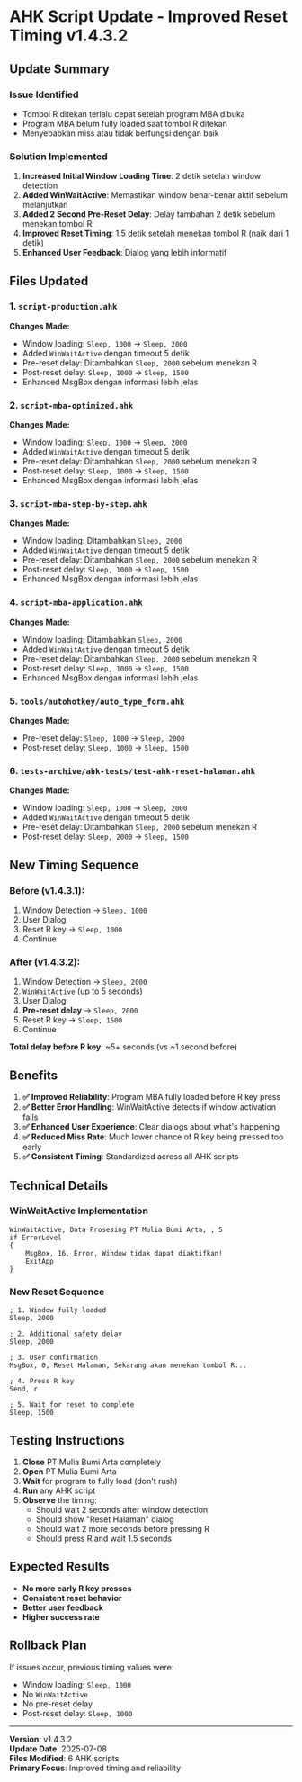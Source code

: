 # AHK Script Update - Improved Reset Timing v1.4.3.2

## Update Summary

### Issue Identified
- Tombol R ditekan terlalu cepat setelah program MBA dibuka
- Program MBA belum fully loaded saat tombol R ditekan
- Menyebabkan miss atau tidak berfungsi dengan baik

### Solution Implemented
1. **Increased Initial Window Loading Time**: 2 detik setelah window detection
2. **Added WinWaitActive**: Memastikan window benar-benar aktif sebelum melanjutkan
3. **Added 2 Second Pre-Reset Delay**: Delay tambahan 2 detik sebelum menekan tombol R
4. **Improved Reset Timing**: 1.5 detik setelah menekan tombol R (naik dari 1 detik)
5. **Enhanced User Feedback**: Dialog yang lebih informatif

## Files Updated

### 1. `script-production.ahk`
**Changes Made:**
- Window loading: `Sleep, 1000` → `Sleep, 2000`
- Added `WinWaitActive` dengan timeout 5 detik
- Pre-reset delay: Ditambahkan `Sleep, 2000` sebelum menekan R
- Post-reset delay: `Sleep, 1000` → `Sleep, 1500`
- Enhanced MsgBox dengan informasi lebih jelas

### 2. `script-mba-optimized.ahk`
**Changes Made:**
- Window loading: `Sleep, 1000` → `Sleep, 2000`
- Added `WinWaitActive` dengan timeout 5 detik
- Pre-reset delay: Ditambahkan `Sleep, 2000` sebelum menekan R
- Post-reset delay: `Sleep, 1000` → `Sleep, 1500`
- Enhanced MsgBox dengan informasi lebih jelas

### 3. `script-mba-step-by-step.ahk`
**Changes Made:**
- Window loading: Ditambahkan `Sleep, 2000`
- Added `WinWaitActive` dengan timeout 5 detik
- Pre-reset delay: Ditambahkan `Sleep, 2000` sebelum menekan R
- Post-reset delay: `Sleep, 1000` → `Sleep, 1500`
- Enhanced MsgBox dengan informasi lebih jelas

### 4. `script-mba-application.ahk`
**Changes Made:**
- Window loading: Ditambahkan `Sleep, 2000`
- Added `WinWaitActive` dengan timeout 5 detik
- Pre-reset delay: Ditambahkan `Sleep, 2000` sebelum menekan R
- Post-reset delay: `Sleep, 1000` → `Sleep, 1500`
- Enhanced MsgBox dengan informasi lebih jelas

### 5. `tools/autohotkey/auto_type_form.ahk`
**Changes Made:**
- Pre-reset delay: `Sleep, 1000` → `Sleep, 2000`
- Post-reset delay: `Sleep, 1000` → `Sleep, 1500`

### 6. `tests-archive/ahk-tests/test-ahk-reset-halaman.ahk`
**Changes Made:**
- Window loading: `Sleep, 1000` → `Sleep, 2000`
- Added `WinWaitActive` dengan timeout 5 detik
- Pre-reset delay: Ditambahkan `Sleep, 2000` sebelum menekan R
- Post-reset delay: `Sleep, 2000` → `Sleep, 1500`

## New Timing Sequence

### Before (v1.4.3.1):
1. Window Detection → `Sleep, 1000`
2. User Dialog
3. Reset R key → `Sleep, 1000`
4. Continue

### After (v1.4.3.2):
1. Window Detection → `Sleep, 2000`
2. `WinWaitActive` (up to 5 seconds)
3. User Dialog
4. **Pre-reset delay** → `Sleep, 2000`
5. Reset R key → `Sleep, 1500`
6. Continue

**Total delay before R key**: ~5+ seconds (vs ~1 second before)

## Benefits

1. **✅ Improved Reliability**: Program MBA fully loaded before R key press
2. **✅ Better Error Handling**: WinWaitActive detects if window activation fails
3. **✅ Enhanced User Experience**: Clear dialogs about what's happening
4. **✅ Reduced Miss Rate**: Much lower chance of R key being pressed too early
5. **✅ Consistent Timing**: Standardized across all AHK scripts

## Technical Details

### WinWaitActive Implementation
```ahk
WinWaitActive, Data Prosesing PT Mulia Bumi Arta, , 5
if ErrorLevel
{
    MsgBox, 16, Error, Window tidak dapat diaktifkan!
    ExitApp
}
```

### New Reset Sequence
```ahk
; 1. Window fully loaded
Sleep, 2000

; 2. Additional safety delay
Sleep, 2000

; 3. User confirmation
MsgBox, 0, Reset Halaman, Sekarang akan menekan tombol R...

; 4. Press R key
Send, r

; 5. Wait for reset to complete
Sleep, 1500
```

## Testing Instructions

1. **Close** PT Mulia Bumi Arta completely
2. **Open** PT Mulia Bumi Arta
3. **Wait** for program to fully load (don't rush)
4. **Run** any AHK script
5. **Observe** the timing:
   - Should wait 2 seconds after window detection
   - Should show "Reset Halaman" dialog
   - Should wait 2 more seconds before pressing R
   - Should press R and wait 1.5 seconds

## Expected Results

- **No more early R key presses**
- **Consistent reset behavior**
- **Better user feedback**
- **Higher success rate**

## Rollback Plan

If issues occur, previous timing values were:
- Window loading: `Sleep, 1000`
- No `WinWaitActive`
- No pre-reset delay
- Post-reset delay: `Sleep, 1000`

---

**Version**: v1.4.3.2  
**Update Date**: 2025-07-08  
**Files Modified**: 6 AHK scripts  
**Primary Focus**: Improved timing and reliability
